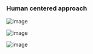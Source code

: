 ### Human centered approach

![image](https://github.com/shekharbiswas/AI-Product-Management/assets/32758439/8d0c657e-6e0b-4b88-a394-d3f0b2123436)

![image](https://github.com/shekharbiswas/AI-Product-Management/assets/32758439/bdc5348d-b264-490f-9088-4196b2a0f26f)


![image](https://github.com/shekharbiswas/AI-Product-Management/assets/32758439/356f6a52-76ef-48e9-8eba-b27298856214)
